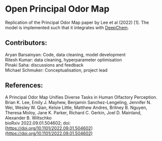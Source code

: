 # Open Principal Odor Map
Replication of the Principal Odor Map paper by Lee et al (2022) \[1\].
The model is implemented such that it integrates with [DeepChem](https://github.com/deepchem/deepchem ). 

## Contributors:
Aryan Barsainyan: Code, data cleaning, model development<br/>
Ritesh Kumar: data cleaning, hyperparameter optimisation<br/>
Pinaki Saha: discussions and feedback<br/>
Michael Schmuker: Conceptualisation, project lead<br/>

## References:
A Principal Odor Map Unifies Diverse Tasks in Human Olfactory Perception.<br/>
Brian K. Lee, Emily J. Mayhew, Benjamin Sanchez-Lengeling, Jennifer N. Wei, Wesley W. Qian, Kelsie Little, Matthew Andres, Britney B. Nguyen, Theresa Moloy, Jane K. Parker, Richard C. Gerkin, Joel D. Mainland, Alexander B. Wiltschko<br/>
bioRxiv 2022.09.01.504602; doi: [https://doi.org/10.1101/2022.09.01.504602](https://doi.org/10.1101/2022.09.01.504602)
